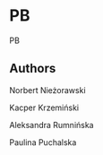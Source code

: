 # PB
PB


## Authors
Norbert Nieżorawski

Kacper Krzemiński

Aleksandra Rumnińska 

Paulina Puchalska
